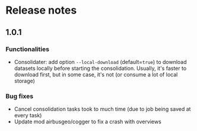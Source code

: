 # Release notes

## 1.0.1

### Functionalities
- Consolidater: add option `--local-download` (default=`true`) to download datasets locally before starting the consolidation. Usually, it's faster to download first, but in some case, it's not (or
consume a lot of local storage)

### Bug fixes
- Cancel consolidation tasks took to much time (due to job being saved at every task)
- Update mod airbusgeo/cogger to fix a crash with overviews
